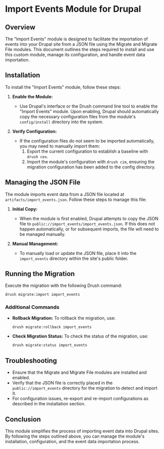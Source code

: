 
# Import Events Module for Drupal

## Overview

The "Import Events" module is designed to facilitate the importation of events into your Drupal site from a JSON file using the Migrate and Migrate File modules. This document outlines the steps required to install and use this custom module, manage its configuration, and handle event data importation.

## Installation

To install the "Import Events" module, follow these steps:

1. **Enable the Module:**
   - Use Drupal's interface or the Drush command line tool to enable the "Import Events" module. Upon enabling, Drupal should automatically copy the necessary configuration files from the module's `config/install` directory into the system.

2. **Verify Configuration:**
   - If the configuration files do not seem to be imported automatically, you may need to manually import them:
     1. Export the current configuration to establish a baseline with `drush cex`.
     2. Import the module's configuration with `drush cim`, ensuring the migration configuration has been added to the config directory.

## Managing the JSON File

The module imports event data from a JSON file located at `artifacts/import_events.json`. Follow these steps to manage this file:

1. **Initial Copy:**
   - When the module is first enabled, Drupal attempts to copy the JSON file to `public://import_events/import_events.json`. If this does not happen automatically, or for subsequent imports, the file will need to be managed manually.

2. **Manual Management:**
   - To manually load or update the JSON file, place it into the `import_events` directory within the site's public folder.

## Running the Migration

Execute the migration with the following Drush command:

```sh
drush migrate:import import_events
```

### Additional Commands

- **Rollback Migration:**
  To rollback the migration, use:
  ```sh
  drush migrate:rollback import_events
  ```

- **Check Migration Status:**
  To check the status of the migration, use:
  ```sh
  drush migrate:status import_events
  ```

## Troubleshooting

- Ensure that the Migrate and Migrate File modules are installed and enabled.
- Verify that the JSON file is correctly placed in the `public://import_events` directory for the migration to detect and import it.
- For configuration issues, re-export and re-import configurations as described in the installation section.

## Conclusion

This module simplifies the process of importing event data into Drupal sites. By following the steps outlined above, you can manage the module's installation, configuration, and the event data importation process.
